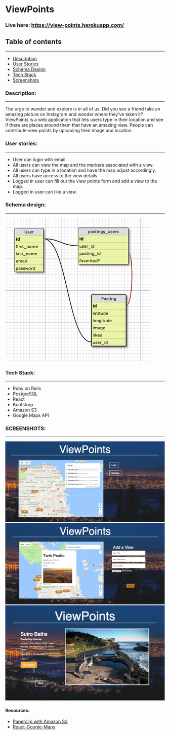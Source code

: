 # ViewPoints

### Live here: https://view-points.herokuapp.com/

## Table of contents

-----------------------------------------------

* [Description](#description)
* [User Stories](#userstories)
* [Schema Design](#schemadesign)
* [Tech Stack](#techstack)
* [Screenshots](#screenshots)

<a name="description" />

### Description: 

-----------------------------------------------

The urge to wander and explore is in all of us. Did you see a friend take an amazing picture on Instagram and wonder where they’ve taken it? ViewPoints is a web application that lets users type in their location and see if there are places around them that have an amazing view. People can contribute view points by uploading their image and location.

<a name="userstories" />

### User stories: 

-----------------------------------------------
- User can login with email. 
- All users can view the map and the markers associated with a view. 
- All users can type in a location and have the map adjust accordingly. 
- All users have access to the view details. 
- Logged in user can fill out the view points form and add a view to the map. 
- Logged in user can like a view. 


<a name="schemadesign" />

### Schema design: 

-----------------------------------------------

![Schema Design](https://github.com/hanniedong/viewpoints/blob/development/app/assets/images/schema.png "Schema Design")

<a name="techstack" />

### Tech Stack: 

-----------------------------------------------

- Ruby on Rails
- PostgreSQL
- React 
- Bootstrap 
- Amazon S3
- Google Maps API 

<a name="screenshots" />

### SCREENSHOTS: 
-----------------------------------------------
![login](https://github.com/hanniedong/viewpoints/blob/development/app/assets/images/login.png "login")
![add view](https://github.com/hanniedong/viewpoints/blob/development/app/assets/images/Screen%20Shot%202018-02-02%20at%204.01.12%20AM.png "add view")
![view details](https://github.com/hanniedong/viewpoints/blob/development/app/assets/images/info-window.png "view-details")

#### Resources:

* [Paperclip with Amazon S3](https://github.com/thoughtbot/paperclip/wiki/Paperclip-with-Amazon-S3)
* [React-Google-Maps](https://github.com/tomchentw/react-google-maps)
